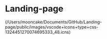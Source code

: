 # Landing-page
(/Users/mooncake/Documents/GitHub/Landing-page/public/images/vscode+icons+type+css-1324451270074695333_48.icns)